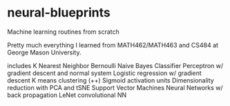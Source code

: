 # neural-blueprints
Machine learning routines from scratch

Pretty much everything I learned from MATH462/MATH463 and CS484 at George Mason University.

includes
K Nearest Neighbor
Bernoulli Naive Bayes Classifier
Perceptron w/ gradient descent and normal system
Logistic regression w/ gradient descent
K means clustering (++)
Sigmoid activation units
Dimensionality reduction with PCA and tSNE
Support Vector Machines
Neural Networks w/ back propagation
LeNet convolutional NN
